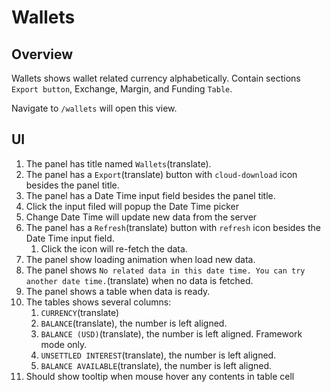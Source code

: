 # Wallets

## Overview

Wallets shows wallet related currency alphabetically. Contain sections `Export button`, Exchange, Margin, and Funding `Table`.

Navigate to `/wallets` will open this view.

## UI

1. The panel has title named `Wallets`(translate).
1. The panel has a `Export`(translate) button with `cloud-download` icon besides the panel title.
1. The panel has a Date Time input field besides the panel title.
  1. Click the input filed will popup the Date Time picker
  1. Change Date Time will update new data from the server
1. The panel has a `Refresh`(translate) button with `refresh` icon besides the Date Time input field.
    1. Click the icon will re-fetch the data.
1. The panel show loading animation when load new data.
1. The panel shows `No related data in this date time. You can try another date time.`(translate) when no data is fetched.
1. The panel shows a table when data is ready.
1. The tables shows several columns:
    1. `CURRENCY`(translate)
    1. `BALANCE`(translate), the number is left aligned.
    1. `BALANCE (USD)`(translate), the number is left aligned. Framework mode only.
    1. `UNSETTLED INTEREST`(translate), the number is left aligned.
    1. `BALANCE AVAILABLE`(translate), the number is left aligned.
1. Should show tooltip when mouse hover any contents in table cell
